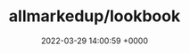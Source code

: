 ---
title: "allmarkedup/lookbook"
link: "https://github.com/allmarkedup/lookbook"
date: "2022-03-29 14:00:59 +0000"
---